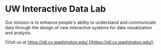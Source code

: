# UW Interactive Data Lab

Our mission is to enhance people's ability to understand and communicate data through the design of new interactive systems for data visualization and analysis.

[Visit us at https://idl.cs.washington.edu/.](https://idl.cs.washington.edu/)
